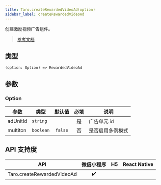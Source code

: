 ```yaml
---
title: Taro.createRewardedVideoAd(option)
sidebar_label: createRewardedVideoAd
---
```


创建激励视频广告组件。

> [参考文档](https://developers.weixin.qq.com/miniprogram/dev/api/ad/wx.createRewardedVideoAd.html)

## 类型

```tsx
(option: Option) => RewardedVideoAd
```

## 参数

### Option

<table>
  <thead>
    <tr>
      <th>参数</th>
      <th>类型</th>
      <th style="text-align:center">默认值</th>
      <th style="text-align:center">必填</th>
      <th>说明</th>
    </tr>
  </thead>
  <tbody>
    <tr>
      <td>adUnitId</td>
      <td><code>string</code></td>
      <td style="text-align:center"></td>
      <td style="text-align:center">是</td>
      <td>广告单元 id</td>
    </tr>
    <tr>
      <td>multiton</td>
      <td><code>boolean</code></td>
      <td style="text-align:center"><code>false</code></td>
      <td style="text-align:center">否</td>
      <td>是否启用多例模式</td>
    </tr>
  </tbody>
</table>

## API 支持度

| API | 微信小程序 | H5 | React Native |
| :---: | :---: | :---: | :---: |
| Taro.createRewardedVideoAd | ✔️ |  |  |

